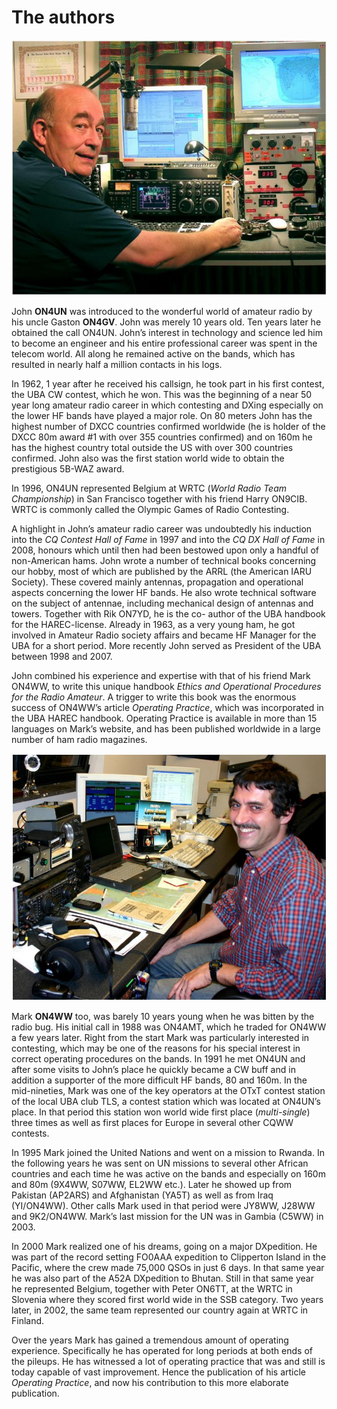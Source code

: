 # The authors

![John ON4UN](./on4un.jpg)

John **ON4UN** was introduced to the wonderful world of amateur radio by his uncle Gaston **ON4GV**. John was merely 10 years old. Ten years later he obtained the call ON4UN. John’s interest in technology and science led him to become an engineer and his entire professional career was spent in the telecom world. All along he remained active on the bands, which has resulted in nearly half a million contacts in his logs.

In 1962, 1 year after he received his callsign, he took part in his first contest, the UBA CW contest, which he won. This was the beginning of a near 50 year long amateur radio career in which contesting and DXing especially on the lower HF bands have played a major role. On 80 meters John has the highest number of DXCC countries confirmed worldwide (he is holder of the DXCC 80m award #1 with over 355 countries confirmed) and on 160m he has the highest country total outside the US with over 300 countries confirmed. John also was the first station world wide to obtain the prestigious 5B-WAZ award.

In 1996, ON4UN represented Belgium at WRTC (_World Radio Team Championship_) in San Francisco together with his friend Harry ON9CIB. WRTC is commonly called the Olympic Games of Radio Contesting.

A highlight in John’s amateur radio career was undoubtedly his induction into the _CQ Contest Hall of Fame_ in 1997 and into the _CQ DX Hall of Fame_ in 2008, honours which until then had been bestowed upon only a handful of non-American hams. John wrote a number of technical books concerning our hobby, most of which are published by the ARRL (the American IARU Society). These covered mainly antennas, propagation and operational aspects concerning the lower HF bands. He also wrote technical software on the subject of antennae, including mechanical design of antennas and towers. Together with Rik ON7YD, he is the co- author of the UBA handbook for the HAREC-license. Already in 1963, as a very young ham, he got involved in Amateur Radio society affairs and became HF Manager for the UBA for a short period. More recently John served as President of the UBA between 1998 and 2007.

John combined his experience and expertise with that of his friend Mark ON4WW, to write this unique handbook _Ethics and Operational Procedures for the Radio Amateur_. A trigger to write this book was the enormous success of ON4WW’s article _Operating Practice_, which was incorporated in the UBA HAREC handbook. Operating Practice is available in more than 15 languages on Mark’s website, and has been published worldwide in a large number of ham radio magazines.

![Mark ON4WW](./on4ww.jpg)

Mark **ON4WW** too, was barely 10 years young when he was bitten by the radio bug. His initial call in 1988 was ON4AMT, which he traded for ON4WW a few years later. Right from the start Mark was particularly interested in contesting, which may be one of the reasons for his special interest in correct operating procedures on the bands. In 1991 he met ON4UN and after some visits to John’s place he quickly became a CW buff and in addition a supporter of the more difficult HF bands, 80 and 160m. In the mid-nineties, Mark was one of the key operators at the OTxT contest station of the local UBA club TLS, a contest station which was located at ON4UN’s place. In that period this station won world wide first place (_multi-single_) three times as well as first places for Europe in several other CQWW contests.

In 1995 Mark joined the United Nations and went on a mission to Rwanda. In the following years he was sent on UN missions to several other African countries and each time he was active on the bands and especially on 160m and 80m (9X4WW, S07WW, EL2WW etc.). Later he showed up from Pakistan (AP2ARS) and Afghanistan (YA5T) as well as from Iraq (YI/ON4WW). Other calls Mark used in that period were JY8WW, J28WW and 9K2/ON4WW. Mark’s last mission for the UN was in Gambia (C5WW) in 2003.

In 2000 Mark realized one of his dreams, going on a major DXpedition. He was part of the record setting FO0AAA expedition to Clipperton Island in the Pacific, where the crew made 75,000 QSOs in just 6 days. In that same year he was also part of the A52A DXpedition to Bhutan. Still in that same year he represented Belgium, together with Peter ON6TT, at the WRTC in Slovenia where they scored first world wide in the SSB category. Two years later, in 2002, the same team represented our country again at WRTC in Finland.

Over the years Mark has gained a tremendous amount of operating experience. Specifically he has operated for long periods at both ends of the pileups. He has witnessed a lot of operating practice that was and still is today capable of vast improvement. Hence the publication of his article _Operating Practice_, and now his contribution to this more elaborate publication.
